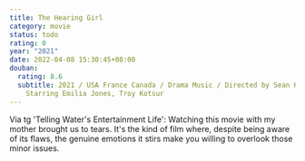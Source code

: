 ```yaml
---
title: The Hearing Girl
category: movie
status: todo
rating: 0
year: "2021"
date: 2022-04-08 15:30:45+08:00
douban:
  rating: 8.6
  subtitle: 2021 / USA France Canada / Drama Music / Directed by Sean Heder /
    Starring Emilia Jones, Troy Kotsur
---
```


Via tg 'Telling Water's Entertainment Life': Watching this movie with my mother brought us to tears. It's the kind of film where, despite being aware of its flaws, the genuine emotions it stirs make you willing to overlook those minor issues.
